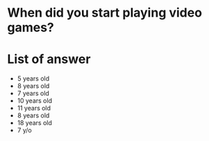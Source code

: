 # When did you start playing video games?

# List of answer
- 5 years old
- 8 years old
- 7 years old
- 10 years old
- 11 years old
- 8 years old
- 18 years old
- 7 y/o